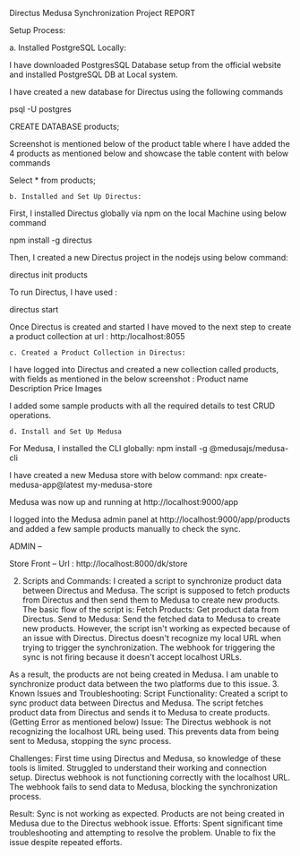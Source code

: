 Directus Medusa Synchronization Project REPORT

Setup Process:

a. Installed PostgreSQL Locally:

I have downloaded PostgresSQL Database setup from the official website and installed PostgreSQL DB at Local system.

I have created a new database for Directus using the following commands

psql -U postgres 

CREATE DATABASE products;

Screenshot is mentioned below of the product table where I have added the 4 products as mentioned below and showcase the table content with below commands

Select * from products;




	b. Installed and Set Up Directus:
First, I installed Directus globally via npm on the local Machine using below command

npm install -g directus

Then, I created a new Directus project in the nodejs using below command:

directus init products

To run Directus, I have used :

directus start

Once Directus is created and started I have moved to the next step to create a product collection at url : http:/localhost:8055

	c. Created a Product Collection in Directus:
I have logged into Directus and created a new collection called products, with fields as mentioned in the below screenshot :
Product name
Description
Price
Images



I added some sample products with all the required details to test CRUD operations.




	d. Install and Set Up Medusa
For Medusa, I installed the CLI globally:
npm install -g @medusajs/medusa-cli

I have created a new Medusa store with below command:
npx create-medusa-app@latest my-medusa-store

Medusa was now up and running at http://localhost:9000/app


I logged into the Medusa admin panel at http://localhost:9000/app/products and added a few sample products manually to check the sync.

ADMIN –


Store Front –
Url : http://localhost:8000/dk/store



 2. Scripts and Commands: 
I created a script to synchronize product data between Directus and Medusa. The script is supposed to fetch products from Directus and then send them to Medusa to create new products.
The basic flow of the script is:
Fetch Products: Get product data from Directus.
Send to Medusa: Send the fetched data to Medusa to create new products.
However, the script isn't working as expected because of an issue with Directus. Directus doesn't recognize my local URL when trying to trigger the synchronization. The webhook for triggering the sync is not firing because it doesn't accept localhost URLs.


As a result, the products are not being created in Medusa. I am unable to synchronize product data between the two platforms due to this issue.
3. Known Issues and Troubleshooting:
Script Functionality:
Created a script to sync product data between Directus and Medusa.
The script fetches product data from Directus and sends it to Medusa to create products.(Getting Error as mentioned below)
Issue:
The Directus webhook is not recognizing the localhost URL being used.
This prevents data from being sent to Medusa, stopping the sync process.

Challenges:
First time using Directus and Medusa, so knowledge of these tools is limited.
Struggled to understand their working and connection setup.
Directus webhook is not functioning correctly with the localhost URL.
The webhook fails to send data to Medusa, blocking the synchronization process.

Result:
Sync is not working as expected.
Products are not being created in Medusa due to the Directus webhook issue.
Efforts:
Spent significant time troubleshooting and attempting to resolve the problem.
Unable to fix the issue despite repeated efforts.
